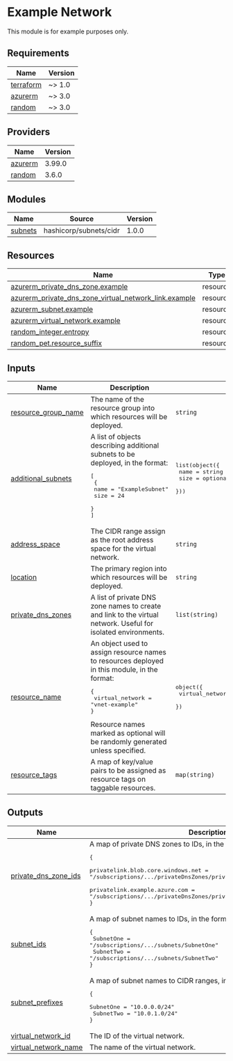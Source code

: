 # Example Network

This module is for example purposes only.

<!-- BEGIN_TF_DOCS -->
## Requirements

| Name | Version |
|------|---------|
| <a name="requirement_terraform"></a> [terraform](#requirement\_terraform) | ~> 1.0 |
| <a name="requirement_azurerm"></a> [azurerm](#requirement\_azurerm) | ~> 3.0 |
| <a name="requirement_random"></a> [random](#requirement\_random) | ~> 3.0 |

## Providers

| Name | Version |
|------|---------|
| <a name="provider_azurerm"></a> [azurerm](#provider\_azurerm) | 3.99.0 |
| <a name="provider_random"></a> [random](#provider\_random) | 3.6.0 |

## Modules

| Name | Source | Version |
|------|--------|---------|
| <a name="module_subnets"></a> [subnets](#module\_subnets) | hashicorp/subnets/cidr | 1.0.0 |

## Resources

| Name | Type |
|------|------|
| [azurerm_private_dns_zone.example](https://registry.terraform.io/providers/hashicorp/azurerm/latest/docs/resources/private_dns_zone) | resource |
| [azurerm_private_dns_zone_virtual_network_link.example](https://registry.terraform.io/providers/hashicorp/azurerm/latest/docs/resources/private_dns_zone_virtual_network_link) | resource |
| [azurerm_subnet.example](https://registry.terraform.io/providers/hashicorp/azurerm/latest/docs/resources/subnet) | resource |
| [azurerm_virtual_network.example](https://registry.terraform.io/providers/hashicorp/azurerm/latest/docs/resources/virtual_network) | resource |
| [random_integer.entropy](https://registry.terraform.io/providers/hashicorp/random/latest/docs/resources/integer) | resource |
| [random_pet.resource_suffix](https://registry.terraform.io/providers/hashicorp/random/latest/docs/resources/pet) | resource |

## Inputs

| Name | Description | Type | Default | Required |
|------|-------------|------|---------|:--------:|
| <a name="input_resource_group_name"></a> [resource\_group\_name](#input\_resource\_group\_name) | The name of the resource group into which resources will be deployed. | `string` | n/a | yes |
| <a name="input_additional_subnets"></a> [additional\_subnets](#input\_additional\_subnets) | A list of objects describing additional subnets to be deployed, in the format:<pre>[<br>  {<br>    name = "ExampleSubnet"<br>    size = 24<br>  }<br>]</pre> | <pre>list(object({<br>    name = string<br>    size = optional(number)<br>  }))</pre> | `[]` | no |
| <a name="input_address_space"></a> [address\_space](#input\_address\_space) | The CIDR range assign as the root address space for the virtual network. | `string` | `"10.24.0.0/24"` | no |
| <a name="input_location"></a> [location](#input\_location) | The primary region into which resources will be deployed. | `string` | `"uksouth"` | no |
| <a name="input_private_dns_zones"></a> [private\_dns\_zones](#input\_private\_dns\_zones) | A list of private DNS zone names to create and link to the virtual network. Useful for isolated environments. | `list(string)` | `[]` | no |
| <a name="input_resource_name"></a> [resource\_name](#input\_resource\_name) | An object used to assign resource names to resources deployed in this module, in the format:<pre>{<br>  virtual_network = "vnet-example"<br>}</pre>Resource names marked as optional will be randomly generated unless specified. | <pre>object({<br>    virtual_network = optional(string)<br>  })</pre> | `{}` | no |
| <a name="input_resource_tags"></a> [resource\_tags](#input\_resource\_tags) | A map of key/value pairs to be assigned as resource tags on taggable resources. | `map(string)` | `{}` | no |

## Outputs

| Name | Description |
|------|-------------|
| <a name="output_private_dns_zone_ids"></a> [private\_dns\_zone\_ids](#output\_private\_dns\_zone\_ids) | A map of private DNS zones to IDs, in the format:<pre>{<br>  privatelink.blob.core.windows.net = "/subscriptions/.../privateDnsZones/privatelink.blob.core.windows.net"<br>  privatelink.example.azure.com      = "/subscriptions/.../privateDnsZones/privatelink.example.azure.com"<br>}</pre> |
| <a name="output_subnet_ids"></a> [subnet\_ids](#output\_subnet\_ids) | A map of subnet names to IDs, in the format:<pre>{<br>  SubnetOne = "/subscriptions/.../subnets/SubnetOne"<br>  SubnetTwo = "/subscriptions/.../subnets/SubnetTwo"<br>}</pre> |
| <a name="output_subnet_prefixes"></a> [subnet\_prefixes](#output\_subnet\_prefixes) | A map of subnet names to CIDR ranges, in the format:<pre>{<br>  SubnetOne = "10.0.0.0/24"<br>  SubnetTwo = "10.0.1.0/24"<br>}</pre> |
| <a name="output_virtual_network_id"></a> [virtual\_network\_id](#output\_virtual\_network\_id) | The ID of the virtual network. |
| <a name="output_virtual_network_name"></a> [virtual\_network\_name](#output\_virtual\_network\_name) | The name of the virtual network. |
<!-- END_TF_DOCS -->

